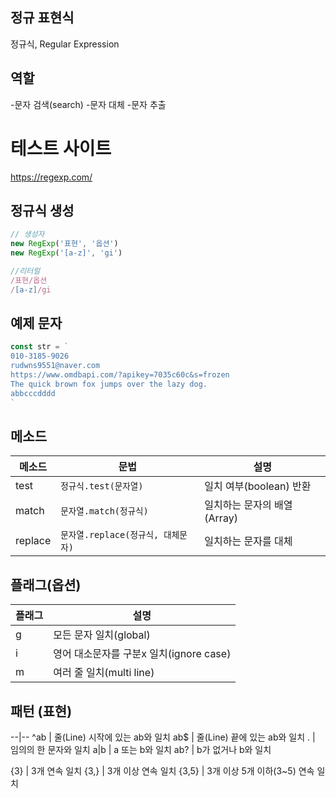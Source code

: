 ## 정규 표현식

정규식, Regular Expression

## 역할

-문자 검색(search)
-문자 대체
-문자 추출

# 테스트 사이트

https://regexp.com/

## 정규식 생성

```js
// 생성자
new RegExp('표현', '옵션')
new RegExp('[a-z]', 'gi')

//리터럴 
/표현/옵션
/[a-z]/gi
```

## 예제 문자

```js 
const str = `
010-3185-9026
rudwns9551@naver.com
https://www.omdbapi.com/?apikey=7035c60c&s=frozen
The quick brown fox jumps over the lazy dog.
abbcccdddd
`
```

## 메소드

메소드 | 문법 | 설명
--|--|--
test | `정규식.test(문자열)` | 일치 여부(boolean) 반환
match | `문자열.match(정규식)` | 일치하는 문자의 배열(Array)
replace | `문자열.replace(정규식, 대체문자)` | 일치하는 문자를 대체

## 플래그(옵션)

플래그 | 설명
--|--
g | 모든 문자 일치(global)
i | 영어 대소문자를 구분x 일치(ignore case)
m | 여러 줄 일치(multi line)

## 패턴 (표현)
--|--
^ab | 줄(Line) 시작에 있는 ab와 일치
ab$ | 줄(Line) 끝에 있는 ab와 일치
. | 임의의 한 문자와 일치
a&verbar;b | a 또는 b와 일치
ab? | b가 없거나 b와 일치

{3} | 3개 연속 일치
{3,} | 3개 이상 연속 일치
{3,5} | 3개 이상 5개 이하(3~5) 연속 일치